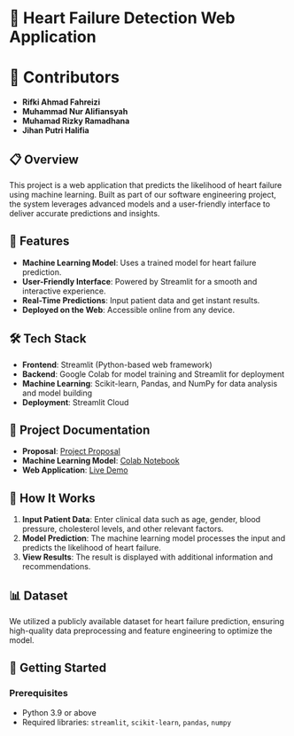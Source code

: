 # 💖 Heart Failure Detection Web Application

# 🤝 Contributors
- **Rifki Ahmad Fahreizi**
- **Muhammad Nur Alifiansyah**
- **Muhamad Rizky Ramadhana**
- **Jihan Putri Halifia**

## 📋 Overview
This project is a web application that predicts the likelihood of heart failure using machine learning. Built as part of our software engineering project, the system leverages advanced models and a user-friendly interface to deliver accurate predictions and insights.

## 🌟 Features
- **Machine Learning Model**: Uses a trained model for heart failure prediction.
- **User-Friendly Interface**: Powered by Streamlit for a smooth and interactive experience.
- **Real-Time Predictions**: Input patient data and get instant results.
- **Deployed on the Web**: Accessible online from any device.

## 🛠️ Tech Stack
- **Frontend**: Streamlit (Python-based web framework)
- **Backend**: Google Colab for model training and Streamlit for deployment
- **Machine Learning**: Scikit-learn, Pandas, and NumPy for data analysis and model building
- **Deployment**: Streamlit Cloud

## 📖 Project Documentation
- **Proposal**: [Project Proposal](https://docs.google.com/document/d/1vPjI0dDhHkdBc76qyGS2G7n8PVcos0HnDjb2s6iwrDY/edit?usp=sharing)
- **Machine Learning Model**: [Colab Notebook](https://colab.research.google.com/drive/1onz6VDQP0KPQx5vY0QGxxOzij9s25NhJ?usp=sharing)
- **Web Application**: [Live Demo](https://kelompok2-rpl-nyjlxpxv9hbu8cvu9ccuys.streamlit.app/)

## 🧠 How It Works
1. **Input Patient Data**: Enter clinical data such as age, gender, blood pressure, cholesterol levels, and other relevant factors.
2. **Model Prediction**: The machine learning model processes the input and predicts the likelihood of heart failure.
3. **View Results**: The result is displayed with additional information and recommendations.

## 📊 Dataset
We utilized a publicly available dataset for heart failure prediction, ensuring high-quality data preprocessing and feature engineering to optimize the model.

## 🚀 Getting Started
### Prerequisites
- Python 3.9 or above
- Required libraries: `streamlit`, `scikit-learn`, `pandas`, `numpy`
